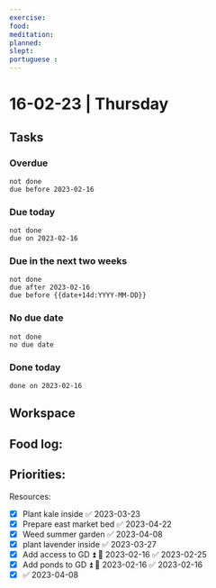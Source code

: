 ```yaml
---
exercise: 
food:
meditation:
planned:
slept:
portuguese :
---
```


# 16-02-23 | Thursday

## Tasks
### Overdue
```tasks
not done
due before 2023-02-16
```

### Due today
```tasks
not done
due on 2023-02-16
```

### Due in the next two weeks
```tasks
not done
due after 2023-02-16
due before {{date+14d:YYYY-MM-DD}}
```

### No due date
```tasks
not done
no due date
```

### Done today
```tasks
done on 2023-02-16
```

## Workspace


Food log:
- 

Priorities:
- 

Resources:

- [x] Plant kale inside ✅ 2023-03-23
- [x] Prepare east market bed ✅ 2023-04-22
- [x] Weed summer garden ✅ 2023-04-08
- [x] plant lavender  inside ✅ 2023-03-27
- [x] Add access to GD ⏫ 📅 2023-02-16 ✅ 2023-02-25
- [x] Add ponds to GD ⏫ 📅 2023-02-16 ✅ 2023-02-16
- [x]  ✅ 2023-04-08